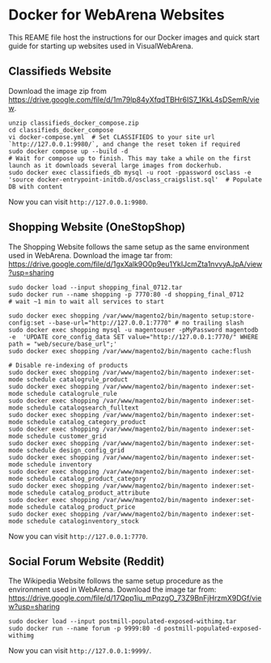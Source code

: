 # Docker for WebArena Websites
This REAME file host the instructions for our Docker images and quick start guide for starting up websites used in VisualWebArena.

## Classifieds Website

Download the image zip from https://drive.google.com/file/d/1m79lp84yXfqdTBHr6IS7_1KkL4sDSemR/view.

```
unzip classifieds_docker_compose.zip
cd classifieds_docker_compose
vi docker-compose.yml  # Set CLASSIFIEDS to your site url `http://127.0.0.1:9980/`, and change the reset token if required
sudo docker compose up --build -d
# Wait for compose up to finish. This may take a while on the first launch as it downloads several large images from dockerhub.
sudo docker exec classifieds_db mysql -u root -ppassword osclass -e 'source docker-entrypoint-initdb.d/osclass_craigslist.sql'  # Populate DB with content
```
Now you can visit `http://127.0.0.1:9980`.


## Shopping Website (OneStopShop)

The Shopping Website follows the same setup as the same environment used in WebArena. Download the image tar from:
https://drive.google.com/file/d/1gxXalk9O0p9eu1YkIJcmZta1nvvyAJpA/view?usp=sharing

```
sudo docker load --input shopping_final_0712.tar
sudo docker run --name shopping -p 7770:80 -d shopping_final_0712
# wait ~1 min to wait all services to start

sudo docker exec shopping /var/www/magento2/bin/magento setup:store-config:set --base-url="http://127.0.0.1:7770" # no trailing slash
sudo docker exec shopping mysql -u magentouser -pMyPassword magentodb -e  'UPDATE core_config_data SET value="http://127.0.0.1:7770/" WHERE path = "web/secure/base_url";'
sudo docker exec shopping /var/www/magento2/bin/magento cache:flush

# Disable re-indexing of products
sudo docker exec shopping /var/www/magento2/bin/magento indexer:set-mode schedule catalogrule_product
sudo docker exec shopping /var/www/magento2/bin/magento indexer:set-mode schedule catalogrule_rule
sudo docker exec shopping /var/www/magento2/bin/magento indexer:set-mode schedule catalogsearch_fulltext
sudo docker exec shopping /var/www/magento2/bin/magento indexer:set-mode schedule catalog_category_product
sudo docker exec shopping /var/www/magento2/bin/magento indexer:set-mode schedule customer_grid
sudo docker exec shopping /var/www/magento2/bin/magento indexer:set-mode schedule design_config_grid
sudo docker exec shopping /var/www/magento2/bin/magento indexer:set-mode schedule inventory
sudo docker exec shopping /var/www/magento2/bin/magento indexer:set-mode schedule catalog_product_category
sudo docker exec shopping /var/www/magento2/bin/magento indexer:set-mode schedule catalog_product_attribute
sudo docker exec shopping /var/www/magento2/bin/magento indexer:set-mode schedule catalog_product_price
sudo docker exec shopping /var/www/magento2/bin/magento indexer:set-mode schedule cataloginventory_stock
```
Now you can visit `http://127.0.0.1:7770`.


## Social Forum Website (Reddit)

The Wikipedia Website follows the same setup procedure as the environment used in WebArena. Download the image tar from:
https://drive.google.com/file/d/17Qpp1iu_mPqzgO_73Z9BnFjHrzmX9DGf/view?usp=sharing

```
sudo docker load --input postmill-populated-exposed-withimg.tar
sudo docker run --name forum -p 9999:80 -d postmill-populated-exposed-withimg
```
Now you can visit `http://127.0.0.1:9999/`.

